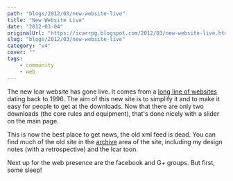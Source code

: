 ```yaml
---
path: "blogs/2012/03/new-website-live"
title: "New Website Live"
date: "2012-03-04"
originalUrl: "https://icarrpg.blogspot.com/2012/03/new-website-live.html"
slug: "blogs/2012/03/new-website-live"
category: "v4"
cover: ""
tags:
    - community
    - web
---
```

The new Icar website has gone live. It comes from a [long line of websites](http://www.icar.co.uk/archive/pagehistory.php) dating back to 1996. The aim of this new site is to simplify it and to make it easy for people to get at the downloads. Now that there are only two downloads (the core rules and equipment), that's done nicely with a slider on the main page.  

This is now the best place to get news, the old xml feed is dead. You can find much of the old site in the [archive](http://www.icar.co.uk/archive) area of the site, including my design notes (with a retrospective) and the Icar toon.  

Next up for the web presence are the facebook and G+ groups. But first, some sleep!